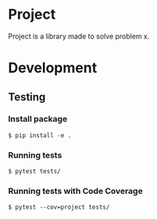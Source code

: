 Project
=======

Project is a library made to solve problem x.

# Development

## Testing

### Install package

    $ pip install -e .

### Running tests

    $ pytest tests/

### Running tests with Code Coverage

    $ pytest --cov=project tests/
